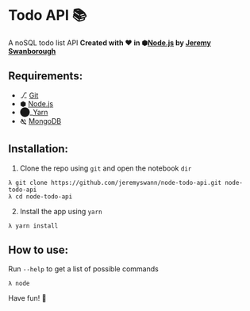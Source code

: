 # Todo API :books:
A noSQL todo list API
**Created with :heart: in ⬢[Node.js][] by [Jeremy Swanborough][]**

## Requirements:
* ⎇ [Git][]
* ⬢ [Node.js][]
* ⬤_[Yarn][]
* 🙗 [MongoDB][]

## Installation:
1. Clone the repo using `git` and open the notebook `dir`
```console
λ git clone https://github.com/jeremyswann/node-todo-api.git node-todo-api
λ cd node-todo-api
```
2. Install the app using `yarn`
```console
λ yarn install
```

## How to use:
Run `--help` to get a list of possible commands

```console
λ node
```

Have fun! :tada:

[Node.js]: https://nodejs.org/en
[Yarn]: https://yarnpkg.com
[Git]: https://help.github.com/articles/set-up-git
[MongoDB]: https://www.mongodb.com
[Jeremy Swanborough]: https://github.com/jeremyswann